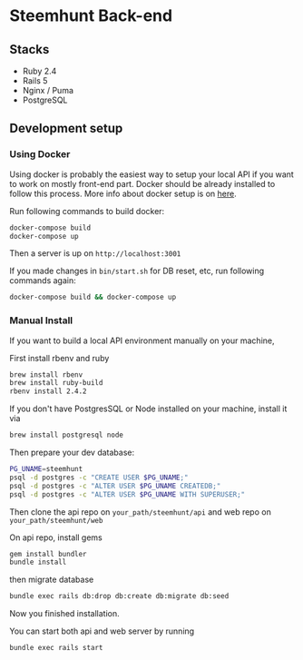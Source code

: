 # Steemhunt Back-end

## Stacks
- Ruby 2.4
- Rails 5
- Nginx / Puma
- PostgreSQL

## Development setup

### Using Docker

Using docker is probably the easiest way to setup your local API if you want to work on mostly front-end part.
Docker should be already installed to follow this process. More info about docker setup is on [here](https://docs.docker.com/docker-for-mac/install/).

Run following commands to build docker:

```bash
docker-compose build
docker-compose up
```

Then a server is up on `http://localhost:3001`

If you made changes in `bin/start.sh` for DB reset, etc, run following commands again:
```bash
docker-compose build && docker-compose up
```

### Manual Install
If you want to build a local API environment manually on your machine,

First install rbenv and ruby
```bash
brew install rbenv
brew install ruby-build
rbenv install 2.4.2
```

If you don't have PostgresSQL or Node installed on your machine, install it via
```bash
brew install postgresql node
```

Then prepare your dev database:
```bash
PG_UNAME=steemhunt
psql -d postgres -c "CREATE USER $PG_UNAME;"
psql -d postgres -c "ALTER USER $PG_UNAME CREATEDB;"
psql -d postgres -c "ALTER USER $PG_UNAME WITH SUPERUSER;"
```

Then clone the api repo on
`your_path/steemhunt/api`
and web repo on
`your_path/steemhunt/web`

On api repo, install gems
```bash
gem install bundler
bundle install
```

then migrate database
```bash
bundle exec rails db:drop db:create db:migrate db:seed
```

Now you finished installation.

You can start both api and web server by running
```bash
bundle exec rails start
```
